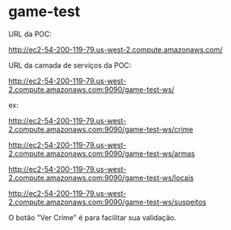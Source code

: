# game-test

URL da POC: 

http://ec2-54-200-119-79.us-west-2.compute.amazonaws.com/

URL da camada de serviços da POC: 

http://ec2-54-200-119-79.us-west-2.compute.amazonaws.com:9090/game-test-ws/


ex:

http://ec2-54-200-119-79.us-west-2.compute.amazonaws.com:9090/game-test-ws/crime

http://ec2-54-200-119-79.us-west-2.compute.amazonaws.com:9090/game-test-ws/armas

http://ec2-54-200-119-79.us-west-2.compute.amazonaws.com:9090/game-test-ws/locais

http://ec2-54-200-119-79.us-west-2.compute.amazonaws.com:9090/game-test-ws/suspeitos


O botão "Ver Crime" é para facilitar sua validação.
